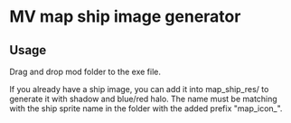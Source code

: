 # MV map ship image generator
## Usage

Drag and drop mod folder to the exe file.

If you already have a ship image, you can add it into map_ship_res/ to generate it with shadow and blue/red halo.
The name must be matching with the ship sprite name in the folder with the added prefix "map_icon_".

